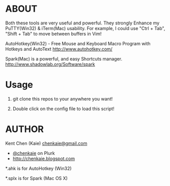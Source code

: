 ABOUT
=====
 
 Both these tools are very useful and powerful. They strongly Enhance my PuTTY(Win32) & iTerm(Mac) usability.
 For example, I could use "Ctrl + Tab", "Shift + Tab" to move between buffers in Vim!

 AutoHotkey(Win32) - Free Mouse and Keyboard Macro Program with Hotkeys and AutoText
 http://www.autohotkey.com/

 Spark(Mac) is a powerful, and easy Shortcuts manager. 
 http://www.shadowlab.org/Software/spark

Usage
=====

1. git clone this repos to your anywhere you want!

2. Double click on the config file to load this script!

AUTHOR
======

Kent Chen (Kaie) <chenkaie@gmail.com>

* [@chenkaie](http://www.plurk.com/chenkaie) on Plurk 
* <http://chenkaie.blogspot.com>

*.ahk is for AutoHotkey (Win32)

*.splx is for Spark (Mac OS X)
